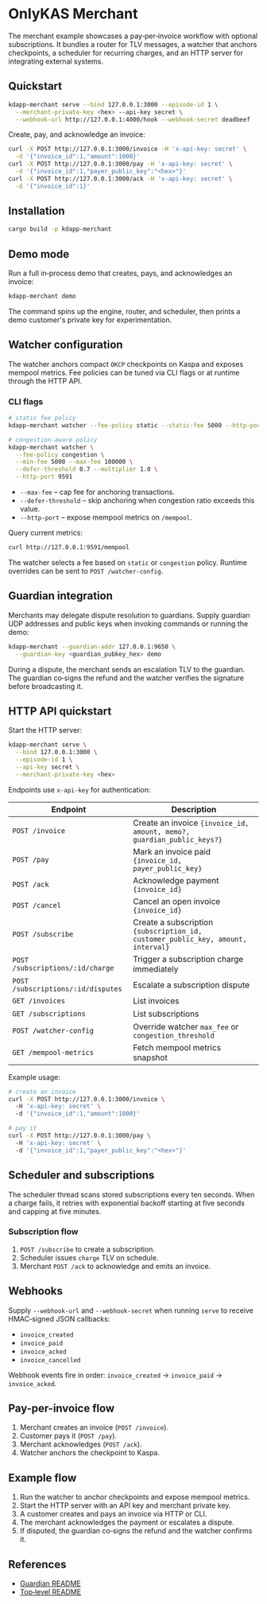 # OnlyKAS Merchant

The merchant example showcases a pay‑per‑invoice workflow with optional subscriptions. It bundles a
router for TLV messages, a watcher that anchors checkpoints, a scheduler for recurring charges, and
an HTTP server for integrating external systems.

## Quickstart

```bash
kdapp-merchant serve --bind 127.0.0.1:3000 --episode-id 1 \
  --merchant-private-key <hex> --api-key secret \
  --webhook-url http://127.0.0.1:4000/hook --webhook-secret deadbeef
```

Create, pay, and acknowledge an invoice:

```bash
curl -X POST http://127.0.0.1:3000/invoice -H 'x-api-key: secret' \
  -d '{"invoice_id":1,"amount":1000}'
curl -X POST http://127.0.0.1:3000/pay -H 'x-api-key: secret' \
  -d '{"invoice_id":1,"payer_public_key":"<hex>"}'
curl -X POST http://127.0.0.1:3000/ack -H 'x-api-key: secret' \
  -d '{"invoice_id":1}'
```

## Installation

```bash
cargo build -p kdapp-merchant
```

## Demo mode

Run a full in‑process demo that creates, pays, and acknowledges an invoice:

```bash
kdapp-merchant demo
```

The command spins up the engine, router, and scheduler, then prints a demo customer's private key
for experimentation.

## Watcher configuration

The watcher anchors compact `OKCP` checkpoints on Kaspa and exposes mempool metrics.  Fee policies
can be tuned via CLI flags or at runtime through the HTTP API.

### CLI flags

```bash
# static fee policy
kdapp-merchant watcher --fee-policy static --static-fee 5000 --http-port 9591

# congestion-aware policy
kdapp-merchant watcher \
  --fee-policy congestion \
  --min-fee 5000 --max-fee 100000 \
  --defer-threshold 0.7 --multiplier 1.0 \
  --http-port 9591
```

- `--max-fee` – cap fee for anchoring transactions.
- `--defer-threshold` – skip anchoring when congestion ratio exceeds this value.
- `--http-port` – expose mempool metrics on `/mempool`.

Query current metrics:

```bash
curl http://127.0.0.1:9591/mempool
```

The watcher selects a fee based on `static` or `congestion` policy. Runtime overrides can be sent to
`POST /watcher-config`.

## Guardian integration

Merchants may delegate dispute resolution to guardians.  Supply guardian UDP addresses and public
keys when invoking commands or running the demo:

```bash
kdapp-merchant --guardian-addr 127.0.0.1:9650 \
  --guardian-key <guardian_pubkey_hex> demo
```

During a dispute, the merchant sends an escalation TLV to the guardian.  The guardian co‑signs the
refund and the watcher verifies the signature before broadcasting it.

## HTTP API quickstart

Start the HTTP server:

```bash
kdapp-merchant serve \
  --bind 127.0.0.1:3000 \
  --episode-id 1 \
  --api-key secret \
  --merchant-private-key <hex>
```

Endpoints use `x-api-key` for authentication:

| Endpoint | Description |
| -------- | ----------- |
| `POST /invoice` | Create an invoice `{invoice_id, amount, memo?, guardian_public_keys?}` |
| `POST /pay` | Mark an invoice paid `{invoice_id, payer_public_key}` |
| `POST /ack` | Acknowledge payment `{invoice_id}` |
| `POST /cancel` | Cancel an open invoice `{invoice_id}` |
| `POST /subscribe` | Create a subscription `{subscription_id, customer_public_key, amount, interval}` |
| `POST /subscriptions/:id/charge` | Trigger a subscription charge immediately |
| `POST /subscriptions/:id/disputes` | Escalate a subscription dispute |
| `GET /invoices` | List invoices |
| `GET /subscriptions` | List subscriptions |
| `POST /watcher-config` | Override watcher `max_fee` or `congestion_threshold` |
| `GET /mempool-metrics` | Fetch mempool metrics snapshot |

Example usage:

```bash
# create an invoice
curl -X POST http://127.0.0.1:3000/invoice \ 
  -H 'x-api-key: secret' \ 
  -d '{"invoice_id":1,"amount":1000}'

# pay it
curl -X POST http://127.0.0.1:3000/pay \ 
  -H 'x-api-key: secret' \ 
  -d '{"invoice_id":1,"payer_public_key":"<hex>"}'
```

## Scheduler and subscriptions

The scheduler thread scans stored subscriptions every ten seconds.  When a charge fails, it retries
with exponential backoff starting at five seconds and capping at five minutes.

### Subscription flow

1. `POST /subscribe` to create a subscription.
2. Scheduler issues `charge` TLV on schedule.
3. Merchant `POST /ack` to acknowledge and emits an invoice.

## Webhooks

Supply `--webhook-url` and `--webhook-secret` when running `serve` to receive HMAC‑signed JSON
callbacks:

- `invoice_created`
- `invoice_paid`
- `invoice_acked`
- `invoice_cancelled`

Webhook events fire in order: `invoice_created` → `invoice_paid` → `invoice_acked`.

## Pay-per-invoice flow

1. Merchant creates an invoice (`POST /invoice`).
2. Customer pays it (`POST /pay`).
3. Merchant acknowledges (`POST /ack`).
4. Watcher anchors the checkpoint to Kaspa.

## Example flow

1. Run the watcher to anchor checkpoints and expose mempool metrics.
2. Start the HTTP server with an API key and merchant private key.
3. A customer creates and pays an invoice via HTTP or CLI.
4. The merchant acknowledges the payment or escalates a dispute.
5. If disputed, the guardian co‑signs the refund and the watcher confirms it.

## References

- [Guardian README](../kdapp-guardian/README.md)
- [Top‑level README](../../README.md)
